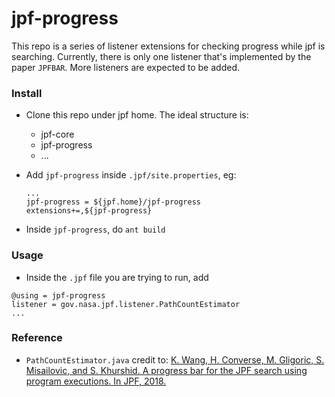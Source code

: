 # jpf-progress

This repo is a series of listener extensions for checking progress while jpf is searching. Currently, there is only one listener that's implemented by the paper `JPFBAR`. More listeners are expected to be added. 

### Install 

- Clone this repo under jpf home.  The ideal structure is:

  - jpf-core
  - jpf-progress
  - ...

- Add `jpf-progress` inside `.jpf/site.properties`, eg:

  ```properties
  ...
  jpf-progress = ${jpf.home}/jpf-progress
  extensions+=,${jpf-progress}
  ```

  

- Inside `jpf-progress`, do `ant build`



### Usage

- Inside the `.jpf` file you are trying to run, add 

```properties
@using = jpf-progress
listener = gov.nasa.jpf.listener.PathCountEstimator
...

```



### Reference

- `PathCountEstimator.java` credit to: [K. Wang, H. Converse, M. Gligoric, S. Misailovic, and S. Khurshid. A progress bar for the JPF search using program executions. In JPF, 2018.](https://dl.acm.org/citation.cfm?id=3302419)

  

